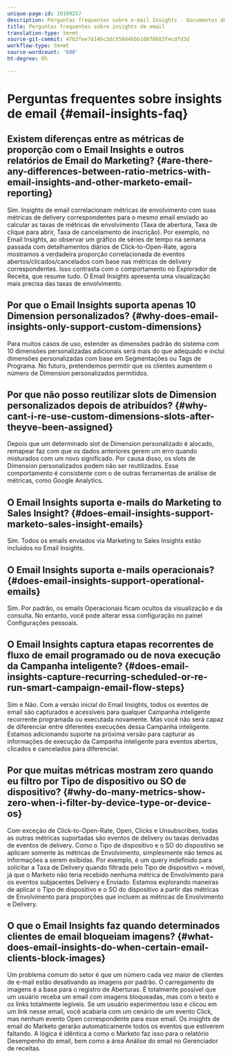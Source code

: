 ```yaml
---
unique-page-id: 10100257
description: Perguntas frequentes sobre e-mail Insights - Documentos do Marketing - Documentação do produto
title: Perguntas frequentes sobre insights de email
translation-type: tm+mt
source-git-commit: 47b2fee7d146c3dc558d4bbb10070683f4cdfd3d
workflow-type: tm+mt
source-wordcount: '600'
ht-degree: 0%

---
```



# Perguntas frequentes sobre insights de email {#email-insights-faq}

## Existem diferenças entre as métricas de proporção com o Email Insights e outros relatórios de Email do Marketing? {#are-there-any-differences-between-ratio-metrics-with-email-insights-and-other-marketo-email-reporting}

Sim. Insights de email correlacionam métricas de envolvimento com suas métricas de delivery correspondentes para o mesmo email enviado ao calcular as taxas de métricas de envolvimento (Taxa de abertura, Taxa de clique para abrir, Taxa de cancelamento de inscrição). Por exemplo, no Email Insights, ao observar um gráfico de séries de tempo na semana passada com detalhamentos diários de Click-to-Open-Rate, agora mostramos a verdadeira proporção correlacionada de eventos abertos/clicados/cancelados com base nas métricas de delivery correspondentes. Isso contrasta com o comportamento no Explorador de Receita, que resume tudo. O Email Insights apresenta uma visualização mais precisa das taxas de envolvimento.

## Por que o Email Insights suporta apenas 10 Dimension personalizados? {#why-does-email-insights-only-support-custom-dimensions}

Para muitos casos de uso, estender as dimensões padrão do sistema com 10 dimensões personalizadas adicionais será mais do que adequado e inclui dimensões personalizadas com base em Segmentações ou Tags de Programa. No futuro, pretendemos permitir que os clientes aumentem o número de Dimension personalizados permitidos.

## Por que não posso reutilizar slots de Dimension personalizados depois de atribuídos? {#why-cant-i-re-use-custom-dimensions-slots-after-theyve-been-assigned}

Depois que um determinado slot de Dimension personalizado é alocado, remapear faz com que os dados anteriores gerem um erro quando misturados com um novo significado. Por causa disso, os slots de Dimension personalizados podem não ser reutilizados. Esse comportamento é consistente com o de outras ferramentas de análise de métricas, como Google Analytics.

## O Email Insights suporta e-mails do Marketing to Sales Insight? {#does-email-insights-support-marketo-sales-insight-emails}

Sim. Todos os emails enviados via Marketing to Sales Insights estão incluídos no Email Insights.

## O Email Insights suporta e-mails operacionais? {#does-email-insights-support-operational-emails}

Sim. Por padrão, os emails Operacionais ficam ocultos da visualização e da consulta. No entanto, você pode alterar essa configuração no painel Configurações pessoais.

## O Email Insights captura etapas recorrentes de fluxo de email programado ou de nova execução da Campanha inteligente? {#does-email-insights-capture-recurring-scheduled-or-re-run-smart-campaign-email-flow-steps}

Sim e Não. Com a versão inicial do Email Insights, todos os eventos de email são capturados e acessíveis para qualquer Campanha inteligente recorrente programada ou executada novamente. Mas você não será capaz de diferenciar entre diferentes execuções dessa Campanha inteligente. Estamos adicionando suporte na próxima versão para capturar as informações de execução da Campanha inteligente para eventos abertos, clicados e cancelados para diferenciar.

## Por que muitas métricas mostram zero quando eu filtro por Tipo de dispositivo ou SO de dispositivo? {#why-do-many-metrics-show-zero-when-i-filter-by-device-type-or-device-os}

Com exceção de Click-to-Open-Rate, Open, Clicks e Unsubscribes, todas as outras métricas suportadas são eventos de delivery ou taxas derivadas de eventos de delivery. Como o Tipo de dispositivo e o SO do dispositivo se aplicam somente às métricas de Envolvimento, simplesmente não temos as informações a serem exibidas. Por exemplo, é um query indefinido para solicitar a Taxa de Delivery quando filtrada pelo Tipo de dispositivo = móvel, já que o Marketo não teria recebido nenhuma métrica de Envolvimento para os eventos subjacentes Delivery e Enviado. Estamos explorando maneiras de aplicar o Tipo de dispositivo e o SO do dispositivo a partir das métricas de Envolvimento para proporções que incluem as métricas de Envolvimento e Delivery.

## O que o Email Insights faz quando determinados clientes de email bloqueiam imagens? {#what-does-email-insights-do-when-certain-email-clients-block-images}

Um problema comum do setor é que um número cada vez maior de clientes de e-mail estão desativando as imagens por padrão. O carregamento de imagens é a base para o registro de Aberturas. É totalmente possível que um usuário receba um email com imagens bloqueadas, mas com o texto e os links totalmente legíveis. Se um usuário experimentou isso e clicou em um link nesse email, você acabaria com um cenário de um evento Click, mas nenhum evento Open correspondente para esse email. Os insights de email do Marketo gerarão automaticamente todos os eventos que estiverem faltando. A lógica é idêntica a como o Marketo faz isso para o relatório Desempenho do email, bem como a área Análise do email no Gerenciador de receitas.
